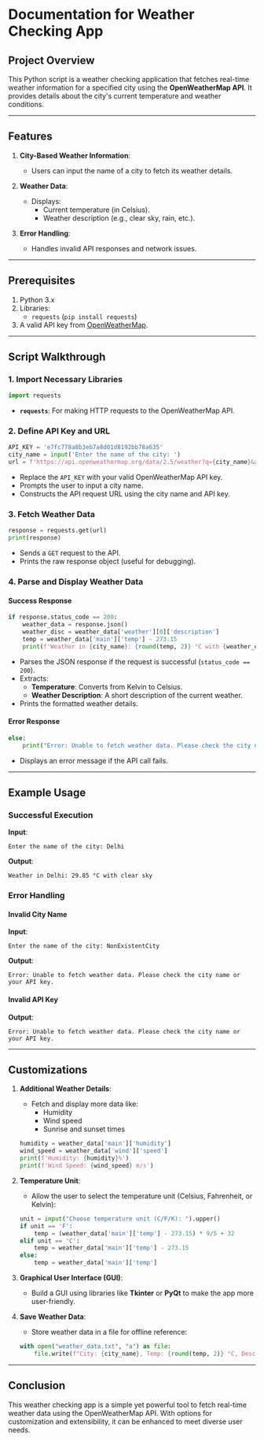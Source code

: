 # Documentation for Weather Checking App

## Project Overview
This Python script is a weather checking application that fetches real-time weather information for a specified city using the **OpenWeatherMap API**. It provides details about the city's current temperature and weather conditions.

---

## Features
1. **City-Based Weather Information**:
   - Users can input the name of a city to fetch its weather details.

2. **Weather Data**:
   - Displays:
     - Current temperature (in Celsius).
     - Weather description (e.g., clear sky, rain, etc.).

3. **Error Handling**:
   - Handles invalid API responses and network issues.

---

## Prerequisites
1. Python 3.x
2. Libraries:
   - `requests` (`pip install requests`)
3. A valid API key from [OpenWeatherMap](https://openweathermap.org/).

---

## Script Walkthrough

### 1. Import Necessary Libraries
```python
import requests
```
- **`requests`**: For making HTTP requests to the OpenWeatherMap API.

### 2. Define API Key and URL
```python
API_KEY = 'e7fc778a8b3eb7a8d01d8192bb78a635'
city_name = input('Enter the name of the city: ')
url = f'https://api.openweathermap.org/data/2.5/weather?q={city_name}&appid={API_KEY}'
```
- Replace the `API_KEY` with your valid OpenWeatherMap API key.
- Prompts the user to input a city name.
- Constructs the API request URL using the city name and API key.

### 3. Fetch Weather Data
```python
response = requests.get(url)
print(response)
```
- Sends a `GET` request to the API.
- Prints the raw response object (useful for debugging).

### 4. Parse and Display Weather Data
#### Success Response
```python
if response.status_code == 200:
    weather_data = response.json()
    weather_disc = weather_data['weather'][0]['description']
    temp = weather_data['main']['temp'] - 273.15
    print(f'Weather in {city_name}: {round(temp, 2)} °C with {weather_disc}')
```
- Parses the JSON response if the request is successful (`status_code == 200`).
- Extracts:
  - **Temperature**: Converts from Kelvin to Celsius.
  - **Weather Description**: A short description of the current weather.
- Prints the formatted weather details.

#### Error Response
```python
else:
    print("Error: Unable to fetch weather data. Please check the city name or your API key.")
```
- Displays an error message if the API call fails.

---

## Example Usage

### Successful Execution
**Input**:
```
Enter the name of the city: Delhi
```

**Output**:
```
Weather in Delhi: 29.85 °C with clear sky
```

### Error Handling
#### Invalid City Name
**Input**:
```
Enter the name of the city: NonExistentCity
```

**Output**:
```
Error: Unable to fetch weather data. Please check the city name or your API key.
```

#### Invalid API Key
**Output**:
```
Error: Unable to fetch weather data. Please check the city name or your API key.
```

---

## Customizations
1. **Additional Weather Details**:
   - Fetch and display more data like:
     - Humidity
     - Wind speed
     - Sunrise and sunset times
   ```python
   humidity = weather_data['main']['humidity']
   wind_speed = weather_data['wind']['speed']
   print(f'Humidity: {humidity}%')
   print(f'Wind Speed: {wind_speed} m/s')
   ```

2. **Temperature Unit**:
   - Allow the user to select the temperature unit (Celsius, Fahrenheit, or Kelvin):
   ```python
   unit = input("Choose temperature unit (C/F/K): ").upper()
   if unit == 'F':
       temp = (weather_data['main']['temp'] - 273.15) * 9/5 + 32
   elif unit == 'C':
       temp = weather_data['main']['temp'] - 273.15
   else:
       temp = weather_data['main']['temp']
   ```

3. **Graphical User Interface (GUI)**:
   - Build a GUI using libraries like **Tkinter** or **PyQt** to make the app more user-friendly.

4. **Save Weather Data**:
   - Store weather data in a file for offline reference:
   ```python
   with open("weather_data.txt", "a") as file:
       file.write(f"City: {city_name}, Temp: {round(temp, 2)} °C, Description: {weather_disc}\n")
   ```

---

## Conclusion
This weather checking app is a simple yet powerful tool to fetch real-time weather data using the OpenWeatherMap API. With options for customization and extensibility, it can be enhanced to meet diverse user needs.
